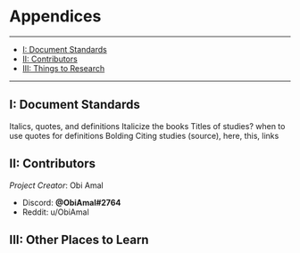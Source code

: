 # Appendices

---

* [I: Document Standards](appendices#i-document-standards)
* [II: Contributors](appendices#ii-contributors)
* [III: Things to Research](appendices#iii-things-to-research)

---

## I: Document Standards

Italics, quotes, and definitions
Italicize the books
Titles of studies?
when to use quotes for definitions
Bolding
Citing studies
(source), here, this, links

## II: Contributors

*Project Creator*: Obi Amal
* Discord: **@ObiAmal#2764**
* Reddit: u/ObiAmal

## III: Other Places to Learn

